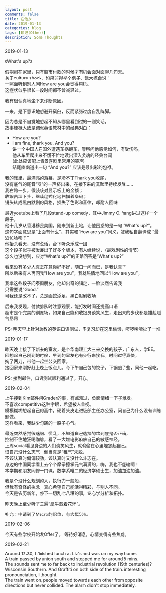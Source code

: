 ```yaml
---
layout: post
comments: false
title: 在他乡
date: 2019-01-13
categories: blog
tags: [琐记(Other)]
description: Some Thoughts
---
```


2019-01-13

《What's up?》

假期闷在家里，只有超市付款的时候才有机会面对面聊几句天。  
关于culture shock，如果非得举个例子，我大概会说：  
一照面听到别人问How are you会觉得尴尬。  
这症状似乎很长一段时间都不曾减轻过。

我有很认真地坐下来诊断原因。

一来，是下意识地想避开窠臼，反而紧张过度自乱阵脚。

因为总是不自觉地想起不知从哪里看到过的一则笑话，  
故事梗概大致是调侃英语教材中的经典对白：  
- How are you?   
- I am fine, thank you. And you?  
讲一个中国人在国外遭遇车祸翻车，警察问他感觉如何，有受伤吗，  
他从车里爬出来不慌不忙地读出深入灵魂的经典台词  
(此处应该配上情景喜剧里常用的笑声)  
结尾幽幽道出一句 “And you?” 应该是最出彩的包袱。  

我的戏里，最漂亮的落幕，是冷不丁Thank you收尾，  
没有底气的尾音“啵”的一声挤出来，在接下来的沉默里持续发酵……    
我右跨一步，假装核对显示板上的金额；  
收银员埋下头，继续程式化地扫描着条码；  
镜头转成黑白默剧的风格，损失了色彩和音律，却耐人回味

最近youtube上看了几段stand-up comedy，其中Jimmy O. Yang讲过这样一个段子，    
他十几岁从香港移民美国，刚来到新土地，让他困惑的是一句 “What's up?”。  
这句字面意思是“上面有什么”，其实和“How are you”同义，被我私自翻译成 “最近忙啥嘞？”  
他抬头看天，没有说话，台下听众乐成一团  
这个段子似乎被发展出了好多个版本，有人继续说，（最戏剧性的情节）  
怎么也没想到，应对“What's up?”的正确回答是“What's up?”  

看来没有多少人真正在意你好不好，随口一问而已，是我认真了  
所以后来有人再问我“How are you”，我就热情地回以“How are you”。

我拿这些段子问泰国朋友，他却出奇的镇定，一脸淡然告诉我  
只需要说“Good.”  
可我还是改不了，总是画蛇添足，黑白默剧收场


后来我发现，付款排队时注意观察，能打发时间还提高口语  
超市是个完美的训练场，如果自己能和收银员谈笑风生，走出来的步伐都是雄赳赳气昂昂


PS: 明天早上针对助教的英语口语测试，不复习却在这里偷懒，啰啰嗦嗦扯了一堆

2019-01-17

昨天晚上接了下新来的室友，是个华南理工大三来交换的孩子，广东人，学EE。  
回想起自己刚到的时候，早到的室友也有步行来接我。时间过得真快。  
掏了两刀，带他一起坐公交回家。  
接回家来刚好赶上晚上饭点儿。今下午自己包的饺子，下锅煎了些，同他一起吃。

PS: 接到邮件，口语测试顺利通过了，开心。

2019-02-04

上午接到Kim邮件问Grader的事，有点难过，负面情绪一下子爆发。  
不喜欢competitive这种字眼，希望被人重视。  
模模糊糊想起自己的高中，硬着头皮走进级部主任办公室，问自己为什么没有训练题做。  
这样看来，我缺少勾践的一股子心气。

最近突然感觉很迷惘、慌乱，不知道自己选择的路到底是否正确，  
控制不住地狂喝咖啡，看了一大堆电影麻痹自己的敏感神经。  
上周social看见身边的人们谈笑风生，就偷偷在心里埋怨起自己。  
恨自己没什么志气，倒当真是“稚气”未脱。  
不该认真时偏偏较劲，该认真时又没什么斗志在。  
身边的中国同学看上去个个摩拳擦掌元气满满的，嗨，我也不能输啊！  
本学期和朋友同修一门课，数学系唯二的经济学硕士生，加油加油加油。  

我是个没什么规划的人，执行力一般般，  
但我有奇怪的执念，真心希望自己能活得精彩，与别人不同。  
今天是农历新年，停下一切乱七八糟的事，专心学分析和拓扑。  

昨天晚上至少听了三遍“犀牛戴着花环”。

补充：申请到了Macro的职位，有大概50h。

2019-02-06

今天有些学校开始发Offer了。
等待好消息，心情变得有些焦虑。

2019-02-21

Around 12:30, I finished lunch at Liz's and was on my way home.  
A train passed by union south and stopped me for around 5 mins.  
The sounds sent me to far back to industrial revolution (19th centuries)?  
Wisconsin Southern. And Graffiti on both side of the train. interesting pronounciation, I thought.  
The train went on, people moved towards each other from opposite directions but never collided. 
The alarm didn't stop immediately.  
